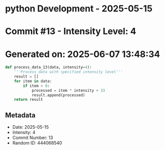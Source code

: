 ﻿# python Development - 2025-05-15
# Commit #13 - Intensity Level: 4
# Generated on: 2025-06-07 13:48:34
```python
def process_data_13(data, intensity=4):
    '''Process data with specified intensity level'''
    result = []
    for item in data:
        if item > 0:
            processed = item * intensity + 33
            result.append(processed)
    return result
```
## Metadata
- Date: 2025-05-15
- Intensity: 4
- Commit Number: 13
- Random ID: 444068540
